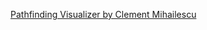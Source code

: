 [Pathfinding Visualizer by Clement Mihailescu](https://clementmihailescu.github.io/Pathfinding-Visualizer/)
